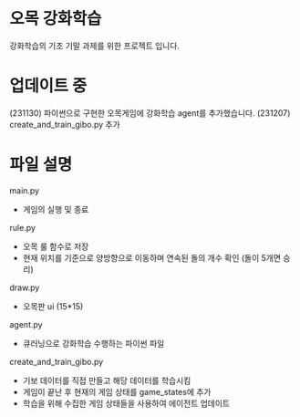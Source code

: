 # 오목 강화학습
강화학습의 기초 기말 과제를 위한 프로젝트 입니다.

# 업데이트 중
(231130) 파이썬으로 구현한 오목게임에 강화학습 agent를 추가했습니다.
(231207) create_and_train_gibo.py 추가

# 파일 설명
main.py
 - 게임의 실행 및 종료

rule.py
 - 오목 룰 함수로 저장
 - 현재 위치를 기준으로 양방향으로 이동하며 연속된 돌의 개수 확인 (돌이 5개면 승리)

draw.py
 - 오목판 ui (15*15)

agent.py
 - 큐러닝으로 강화학습 수행하는 파이썬 파일

create_and_train_gibo.py
 - 기보 데이터를 직접 만들고 해당 데이터를 학습시킴
 - 게임이 끝난 후 현재의 게임 상태를 game_states에 추가
 - 학습을 위해 수집한 게임 상태들을 사용하여 에이전트 업데이트
